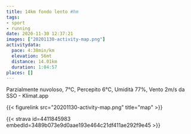```yaml
---
title: 14km fondo lento #hm
tags:
- sport
- running
date: 2020-11-30 12:37:21
images: ["20201130-activity-map.png"]
activitydata:
  pace: 4:38min/km
  elevation: 56mt
  distance: 14.01km
  duration: 1:04:57
places: []
---
```


Parzialmente nuvoloso, 7°C, Percepito 6°C, Umidità 77%, Vento 2m/s da SSO - Klimat.app



{{< figurelink src="20201130-activity-map.png" title="map" >}}


{{< strava id=4411845983 embedId=3489b073e9d0aae193e464c21df411ae292f9e45 >}}

